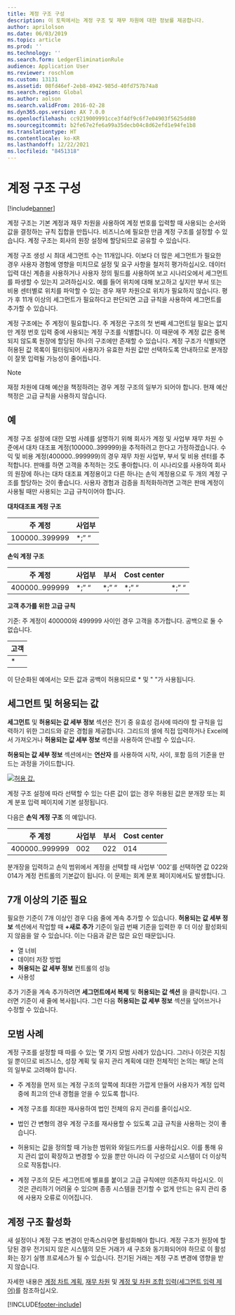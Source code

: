 ```yaml
---
title: 계정 구조 구성
description: 이 토픽에서는 계정 구조 및 재무 차원에 대한 정보를 제공합니다.
author: aprilolson
ms.date: 06/03/2019
ms.topic: article
ms.prod: ''
ms.technology: ''
ms.search.form: LedgerEliminationRule
audience: Application User
ms.reviewer: roschlom
ms.custom: 13131
ms.assetid: 08fd46ef-2eb8-4942-985d-40fd757b74a8
ms.search.region: Global
ms.author: aolson
ms.search.validFrom: 2016-02-28
ms.dyn365.ops.version: AX 7.0.0
ms.openlocfilehash: cc9219009991cce3f4df9c6f7e04903f5625dd80
ms.sourcegitcommit: b2fe67e2fe6a99a35decb04c8d62efd1e94fe1b8
ms.translationtype: HT
ms.contentlocale: ko-KR
ms.lasthandoff: 12/22/2021
ms.locfileid: "8451318"
---
```

# <a name="configure-account-structures"></a>계정 구조 구성

[!include[banner](../includes/banner.md)]

계정 구조는 기본 계정과 재무 차원을 사용하여 계정 번호를 입력할 때 사용되는 순서와 값을 결정하는 규칙 집합을 만듭니다. 비즈니스에 필요한 만큼 계정 구조를 설정할 수 있습니다. 계정 구조는 회사의 원장 설정에 할당되므로 공유할 수 있습니다.

계정 구조 생성 시 최대 세그먼트 수는 11개입니다. 이보다 더 많은 세그먼트가 필요한 경우 사용자 경험에 영향을 미치므로 설정 및 요구 사항을 철저히 평가하십시오. 데이터 입력 대신 계층을 사용하거나 사용자 정의 필드를 사용하여 보고 시나리오에서 세그먼트를 파생할 수 있는지 고려하십시오. 예를 들어 위치에 대해 보고하고 싶지만 부서 또는 비용 센터별로 위치를 파악할 수 있는 경우 재무 차원으로 위치가 필요하지 않습니다. 평가 후 11개 이상의 세그먼트가 필요하다고 판단되면 고급 규칙을 사용하여 세그먼트를 추가할 수 있습니다.

계정 구조에는 주 계정이 필요합니다. 주 계정은 구조의 첫 번째 세그먼트일 필요는 없지만 계정 번호 입력 중에 사용되는 계정 구조를 식별합니다. 이 때문에 주 계정 값은 중복되지 않도록 원장에 할당된 하나의 구조에만 존재할 수 있습니다. 계정 구조가 식별되면 허용된 값 목록이 필터링되어 사용자가 유효한 차원 값만 선택하도록 안내하므로 분개장이 잘못 입력될 가능성이 줄어듭니다.

> [!NOTE] 
> 재정 차원에 대해 예산을 책정하려는 경우 계정 구조의 일부가 되어야 합니다. 현재 예산 책정은 고급 규칙을 사용하지 않습니다.

## <a name="example"></a>예
계정 구조 설정에 대한 모범 사례를 설명하기 위해 회사가 계정 및 사업부 재무 차원 수준에서 대차 대조표 계정(100000..399999)을 추적하려고 한다고 가정하겠습니다. 수익 및 비용 계정(400000..999999)의 경우 재무 차원 사업부, 부서 및 비용 센터를 추적합니다. 판매를 하면 고객을 추적하는 것도 좋아합니다. 이 시나리오를 사용하여 회사의 원장에 하나는 대차 대조표 계정용이고 다른 하나는 손익 계정용으로 두 개의 계정 구조를 할당하는 것이 좋습니다. 사용자 경험과 검증을 최적화하려면 고객은 판매 계정이 사용될 때만 사용되는 고급 규칙이어야 합니다.

**대차대조표 계정 구조**

|주 계정          | 사업부    |
|----------------------|-----------|
|100000..399999 | *;” “|

**손익 계정 구조**

|주 계정          | 사업부    |부서          | Cost center    | &nbsp; |
|----------------------|------------------|--------------------|-----------|---|
|400000..999999 | \*;” “| \*;” “| \*;” “| \*;” “|

**고객 추가를 위한 고급 규칙**

기준: 주 계정이 400000와 499999 사이인 경우 고객을 추가합니다. 공백으로 둘 수 없습니다.

|고객         |
|-----------------|
|* |

이 단순화된 예에서는 모든 값과 공백이 허용되므로 * 및 " "가 사용됩니다.

## <a name="segments-and-allowed-values"></a>세그먼트 및 허용되는 값
**세그먼트** 및 **허용되는 값 세부 정보** 섹션은 전기 중 유효성 검사에 따라야 할 규칙을 입력하기 위한 그리드와 같은 경험을 제공합니다. 그리드의 셀에 직접 입력하거나 Excel에서 가져오거나 **허용되는 값 세부 정보** 섹션을 사용하여 안내할 수 있습니다.

**허용되는 값 세부 정보** 섹션에서는 **연산자** 를 사용하여 시작, 사이, 포함 등의 기준을 만드는 과정을 가이드합니다.

[![허용 값.](./media/account.png)](./media/account.png) 

계정 구조 설정에 따라 선택할 수 있는 다른 값이 없는 경우 허용된 값은 분개장 또는 회계 분포 입력 페이지에 기본 설정됩니다.

다음은 **손익 계정 구조** 의 예입니다.

|주 계정          | 사업부    |부서          | Cost center    |
|----------------------|-----------|----------------------|-----------|
|400000..999999 | 002 | 022 | 014 |

분개장을 입력하고 손익 범위에서 계정을 선택할 때 사업부 '002'를 선택하면 값 022와 014가 계정 컨트롤의 기본값이 됩니다. 이 문제는 회계 분포 페이지에서도 발생합니다. 

## <a name="more-than-7-criteria-needed"></a>7개 이상의 기준 필요

필요한 기준이 7개 이상인 경우 다음 줄에 계속 추가할 수 있습니다. **허용되는 값 세부 정보** 섹션에서 작업할 때 **+새로 추가** 기준이 일곱 번째 기준을 입력한 후 더 이상 활성화되지 않음을 알 수 있습니다. 이는 다음과 같은 많은 요인 때문입니다. 
 - 열 너비 
 - 데이터 저장 방법 
 - **허용되는 값 세부 정보** 컨트롤의 성능
 - 사용성  
 
추가 기준을 계속 추가하려면 **세그먼트에서 복제** 및 **허용되는 값 섹션** 을 클릭합니다. 그러면 기준이 새 줄에 복사됩니다. 그런 다음 **허용되는 값 세부 정보** 섹션을 덮어쓰거나 수정할 수 있습니다.

## <a name="best-practices"></a>모범 사례
계정 구조를 설정할 때 따를 수 있는 몇 가지 모범 사례가 있습니다. 그러나 이것은 지침일 뿐이므로 비즈니스, 성장 계획 및 유지 관리 계획에 대한 전체적인 논의는 해당 논의의 일부로 고려해야 합니다.

- 주 계정을 먼저 또는 계정 구조의 앞쪽에 최대한 가깝게 만들어 사용자가 계정 입력 중에 최고의 안내 경험을 얻을 수 있도록 합니다.

- 계정 구조를 최대한 재사용하여 법인 전체의 유지 관리를 줄이십시오.

- 법인 간 변형의 경우 계정 구조를 재사용할 수 있도록 고급 규칙을 사용하는 것이 좋습니다.

- 허용되는 값을 정의할 때 가능한 범위와 와일드카드를 사용하십시오. 이를 통해 유지 관리 없이 확장하고 변경할 수 있을 뿐만 아니라 이 구성으로 시스템이 더 이상적으로 작동합니다.

- 계정 구조의 모든 세그먼트에 별표를 붙이고 고급 규칙에만 의존하지 마십시오. 이것은 관리하기 어려울 수 있으며 종종 시스템을 전기할 수 없게 만드는 유지 관리 중에 사용자 오류로 이어집니다.

## <a name="account-structure-activation"></a>계정 구조 활성화
새 설정이나 계정 구조 변경이 만족스러우면 활성화해야 합니다. 계정 구조가 원장에 할당된 경우 전기되지 않은 시스템의 모든 거래가 새 구조와 동기화되어야 하므로 이 활성화는 장기 실행 프로세스가 될 수 있습니다. 전기된 거래는 계정 구조 변경에 영향을 받지 않습니다.

자세한 내용은 [계정 차트 계획](plan-chart-of-accounts.md), [재무 차원](financial-dimensions.md) 및 [계정 및 차원 조합 입력(세그먼트 입력 제어)](enter-account-dimension-combinations-segmented-entry-control.md)를 참조하십시오.


[!INCLUDE[footer-include](../../includes/footer-banner.md)]
